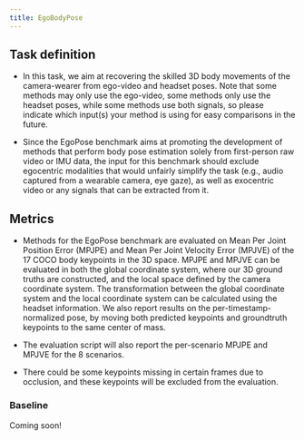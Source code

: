 ```yaml
---
title: EgoBodyPose
---
```


## Task definition

- In this task, we aim at recovering the skilled 3D body movements of the camera-wearer from ego-video and headset poses. Note that some methods may only use the ego-video, some methods only use the headset poses, while some methods use both signals, so please indicate which input(s) your method is using for easy comparisons in the future.

- Since the EgoPose benchmark aims at promoting the development of methods that perform body pose estimation solely from first-person raw video or IMU data, the input for this benchmark should exclude egocentric modalities that would unfairly simplify the task (e.g., audio captured from a wearable camera, eye gaze), as well as exocentric video or any signals that can be extracted from it.

## Metrics

- Methods for the EgoPose benchmark are evaluated on Mean Per Joint Position Error (MPJPE) and Mean Per Joint Velocity Error (MPJVE) of the 17 COCO body keypoints in the 3D space. MPJPE and MPJVE can be evaluated in both the global coordinate system, where our 3D ground truths are constructed, and the local space defined by the camera coordinate system. The transformation between the global coordinate system and the local coordinate system can be calculated using the headset information. We also report results on the per-timestamp-normalized pose, by moving both predicted keypoints and groundtruth keypoints to the same center of mass.

- The evaluation script will also report the per-scenario MPJPE and MPJVE for the 8 scenarios.

- There could be some keypoints missing in certain frames due to occlusion, and these keypoints will be excluded from the evaluation.

### Baseline

Coming soon!